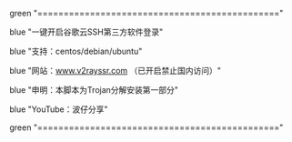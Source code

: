 green "=============================================="

blue "一键开启谷歌云SSH第三方软件登录"

blue "支持：centos/debian/ubuntu"

blue "网站：www.v2rayssr.com （已开启禁止国内访问）"

blue "申明：本脚本为Trojan分解安装第一部分"

blue "YouTube：波仔分享"

green "=============================================="
